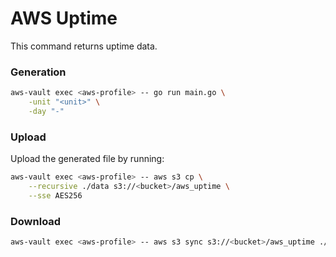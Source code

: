 # AWS Uptime

This command returns uptime data.

### Generation

```bash
aws-vault exec <aws-profile> -- go run main.go \
    -unit "<unit>" \
    -day "-"
```

### Upload

Upload the generated file by running:

```bash
aws-vault exec <aws-profile> -- aws s3 cp \
	--recursive ./data s3://<bucket>/aws_uptime \
	--sse AES256
```


### Download

```bash
aws-vault exec <aws-profile> -- aws s3 sync s3://<bucket>/aws_uptime ./bucket-data
```
